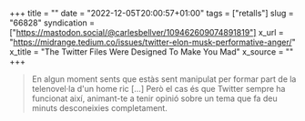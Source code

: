 +++
title = ""
date = "2022-12-05T20:00:57+01:00"
tags = ["retalls"]
slug = "66828"
syndication = ["https://mastodon.social/@carlesbellver/109462609074891819"]
x_url = "https://midrange.tedium.co/issues/twitter-elon-musk-performative-anger/"
x_title = "The Twitter Files Were Designed To Make You Mad"
x_source = ""
+++


> En algun moment sents que estàs sent manipulat per formar part de la telenovel·la d'un home ric […] Però el cas és que Twitter sempre ha funcionat així, animant-te a tenir opinió sobre un tema que fa deu minuts desconeixies completament.
